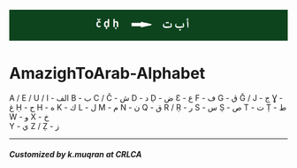 ![](/_e.png " AmazighToArab ")

# AmazighToArab-Alphabet



A / E / U / I - الف 
B - ب 
C / Č - ش 
D - د 
Ḍ - ض 
Ɛ - ع
F - ف 
G - ڨ
Ğ / J - ج 
Ɣ - غ 
Ḥ - ح 
H - ه 
K - ك 
L - ل 
M - م
N - ن 
Q - ق 
R / Ṛ - ر 
S - س 
Ṣ - ص 
T - ت 
Ṭ - ط
W - و 
X - خ  
Y - ي 
Z / Ẓ - ز





--------------------------------------------------------------
##### Customized by k.muqran at CRLCA
